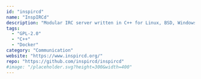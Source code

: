 ```yaml
---
id: "inspircd"
name: "InspIRCd"
description: "Modular IRC server written in C++ for Linux, BSD, Windows, and macOS."
tags:
  - "GPL-2.0"
  - "C++"
  - "Docker"
category: "Communication"
website: "https://www.inspircd.org/"
repo: "https://github.com/inspircd/inspircd"
#image: "/placeholder.svg?height=300&width=400"
---
```


